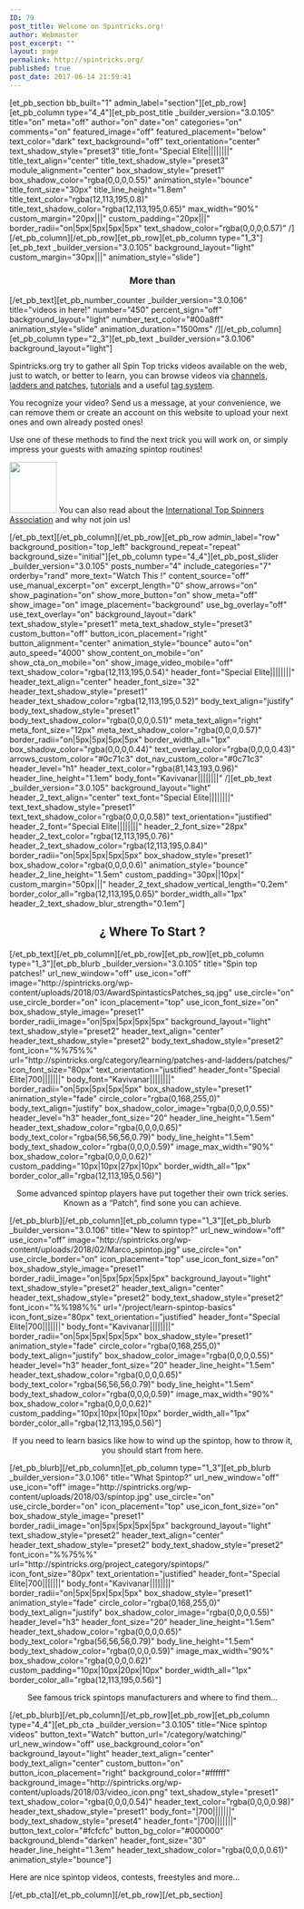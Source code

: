 ```yaml
---
ID: 79
post_title: Welcome on Spintricks.org!
author: Webmaster
post_excerpt: ""
layout: page
permalink: http://spintricks.org/
published: true
post_date: 2017-06-14 21:59:41
---
```

[et_pb_section bb_built="1" admin_label="section"][et_pb_row][et_pb_column type="4_4"][et_pb_post_title _builder_version="3.0.105" title="on" meta="off" author="on" date="on" categories="on" comments="on" featured_image="off" featured_placement="below" text_color="dark" text_background="off" text_orientation="center" text_shadow_style="preset3" title_font="Special Elite||||||||" title_text_align="center" title_text_shadow_style="preset3" module_alignment="center" box_shadow_style="preset1" box_shadow_color="rgba(0,0,0,0.55)" animation_style="bounce" title_font_size="30px" title_line_height="1.8em" title_text_color="rgba(12,113,195,0.8)" title_text_shadow_color="rgba(12,113,195,0.65)" max_width="90%" custom_margin="20px|||" custom_padding="20px|||" border_radii="on|5px|5px|5px|5px" text_shadow_color="rgba(0,0,0,0.57)" /][/et_pb_column][/et_pb_row][et_pb_row][et_pb_column type="1_3"][et_pb_text _builder_version="3.0.105" background_layout="light" custom_margin="30px|||" animation_style="slide"]
<h3 style="text-align: center;">More than</h3>
[/et_pb_text][et_pb_number_counter _builder_version="3.0.106" title="videos in here!" number="450" percent_sign="off" background_layout="light" number_text_color="#00a8ff" animation_style="slide" animation_duration="1500ms" /][/et_pb_column][et_pb_column type="2_3"][et_pb_text _builder_version="3.0.106" background_layout="light"]

Spintricks.org try to gather all Spin Top tricks videos available on the web, just to watch, or better to learn, you can browse videos via <a href="http://spintricks.org/channels/">channels</a>, <a href="/category/learning/patches-and-ladders/">ladders and patches</a>, <a href="/category/learning/tutorials/">tutorials</a> and a useful <a href="/browse-by-tags/">tag system</a>.

You recognize your video? Send us a message, at your convenience, we can remove them or create an account on this website to upload your next ones and own already posted ones!

Use one of these methods to find the next trick you will work on, or simply impress your guests with amazing spintop routines!

<img class="size-full wp-image-652 alignright" src="http://spintricks.org/wp-content/uploads/2018/03/ITSA-patch_red_90px.gif" alt="" width="83" height="90" />
You can also read about the <a href="/international-top-spinners-association/">International Top Spinners Association</a> and why not join us!

[/et_pb_text][/et_pb_column][/et_pb_row][et_pb_row admin_label="row" background_position="top_left" background_repeat="repeat" background_size="initial"][et_pb_column type="4_4"][et_pb_post_slider _builder_version="3.0.105" posts_number="4" include_categories="7" orderby="rand" more_text="Watch This !" content_source="off" use_manual_excerpt="on" excerpt_length="0" show_arrows="on" show_pagination="on" show_more_button="on" show_meta="off" show_image="on" image_placement="background" use_bg_overlay="off" use_text_overlay="on" background_layout="dark" text_shadow_style="preset1" meta_text_shadow_style="preset3" custom_button="off" button_icon_placement="right" button_alignment="center" animation_style="bounce" auto="on" auto_speed="4000" show_content_on_mobile="on" show_cta_on_mobile="on" show_image_video_mobile="off" text_shadow_color="rgba(12,113,195,0.54)" header_font="Special Elite||||||||" header_text_align="center" header_font_size="32" header_text_shadow_style="preset1" header_text_shadow_color="rgba(12,113,195,0.52)" body_text_align="justify" body_text_shadow_style="preset1" body_text_shadow_color="rgba(0,0,0,0.51)" meta_text_align="right" meta_font_size="12px" meta_text_shadow_color="rgba(0,0,0,0.57)" border_radii="on|5px|5px|5px|5px" border_width_all="1px" box_shadow_color="rgba(0,0,0,0.44)" text_overlay_color="rgba(0,0,0,0.43)" arrows_custom_color="#0c71c3" dot_nav_custom_color="#0c71c3" header_level="h1" header_text_color="rgba(81,143,193,0.96)" header_line_height="1.1em" body_font="Kavivanar||||||||" /][et_pb_text _builder_version="3.0.105" background_layout="light" header_2_text_align="center" text_font="Special Elite||||||||" text_text_shadow_style="preset1" text_text_shadow_color="rgba(0,0,0,0.58)" text_orientation="justified" header_2_font="Special Elite||||||||" header_2_font_size="28px" header_2_text_color="rgba(12,113,195,0.76)" header_2_text_shadow_color="rgba(12,113,195,0.84)" border_radii="on|5px|5px|5px|5px" box_shadow_style="preset1" box_shadow_color="rgba(0,0,0,0.6)" animation_style="bounce" header_2_line_height="1.5em" custom_padding="30px||10px|" custom_margin="50px|||" header_2_text_shadow_vertical_length="0.2em" border_color_all="rgba(12,113,195,0.65)" border_width_all="1px" header_2_text_shadow_blur_strength="0.1em"]
<h2 style="text-align: center;">¿ Where To Start ?</h2>
[/et_pb_text][/et_pb_column][/et_pb_row][et_pb_row][et_pb_column type="1_3"][et_pb_blurb _builder_version="3.0.105" title="Spin top patches!" url_new_window="off" use_icon="off" image="http://spintricks.org/wp-content/uploads/2018/03/AwardSpintasticsPatches_sq.jpg" use_circle="on" use_circle_border="on" icon_placement="top" use_icon_font_size="on" box_shadow_style_image="preset1" border_radii_image="on|5px|5px|5px|5px" background_layout="light" text_shadow_style="preset2" header_text_align="center" header_text_shadow_style="preset2" body_text_shadow_style="preset2" font_icon="%%75%%" url="http://spintricks.org/category/learning/patches-and-ladders/patches/" icon_font_size="80px" text_orientation="justified" header_font="Special Elite|700|||||||" body_font="Kavivanar||||||||" border_radii="on|5px|5px|5px|5px" box_shadow_style="preset1" animation_style="fade" circle_color="rgba(0,168,255,0)" body_text_align="justify" box_shadow_color_image="rgba(0,0,0,0.55)" header_level="h3" header_font_size="20" header_line_height="1.5em" header_text_shadow_color="rgba(0,0,0,0.65)" body_text_color="rgba(56,56,56,0.79)" body_line_height="1.5em" body_text_shadow_color="rgba(0,0,0,0.59)" image_max_width="90%" box_shadow_color="rgba(0,0,0,0.62)" custom_padding="10px|10px|27px|10px" border_width_all="1px" border_color_all="rgba(12,113,195,0.56)"]
<p style="text-align: center;">Some advanced spintop players have put together their own trick series. Known as a “Patch“, find sone you can achieve.</p>
[/et_pb_blurb][/et_pb_column][et_pb_column type="1_3"][et_pb_blurb _builder_version="3.0.106" title="New to spintop?" url_new_window="off" use_icon="off" image="http://spintricks.org/wp-content/uploads/2018/02/Marco_spintop.jpg" use_circle="on" use_circle_border="on" icon_placement="top" use_icon_font_size="on" box_shadow_style_image="preset1" border_radii_image="on|5px|5px|5px|5px" background_layout="light" text_shadow_style="preset2" header_text_align="center" header_text_shadow_style="preset2" body_text_shadow_style="preset2" font_icon="%%198%%" url="/project/learn-spintop-basics" icon_font_size="80px" text_orientation="justified" header_font="Special Elite|700|||||||" body_font="Kavivanar||||||||" border_radii="on|5px|5px|5px|5px" box_shadow_style="preset1" animation_style="fade" circle_color="rgba(0,168,255,0)" body_text_align="justify" box_shadow_color_image="rgba(0,0,0,0.55)" header_level="h3" header_font_size="20" header_line_height="1.5em" header_text_shadow_color="rgba(0,0,0,0.65)" body_text_color="rgba(56,56,56,0.79)" body_line_height="1.5em" body_text_shadow_color="rgba(0,0,0,0.59)" image_max_width="90%" box_shadow_color="rgba(0,0,0,0.62)" custom_padding="10px|10px|10px|10px" border_width_all="1px" border_color_all="rgba(12,113,195,0.56)"]
<p style="text-align: center;">If you need to learn basics like how to wind up the spintop, how to throw it, you should start from here.</p>
[/et_pb_blurb][/et_pb_column][et_pb_column type="1_3"][et_pb_blurb _builder_version="3.0.106" title="What Spintop?" url_new_window="off" use_icon="off" image="http://spintricks.org/wp-content/uploads/2018/03/spintop.jpg" use_circle="on" use_circle_border="on" icon_placement="top" use_icon_font_size="on" box_shadow_style_image="preset1" border_radii_image="on|5px|5px|5px|5px" background_layout="light" text_shadow_style="preset2" header_text_align="center" header_text_shadow_style="preset2" body_text_shadow_style="preset2" font_icon="%%75%%" url="http://spintricks.org/project_category/spintops/" icon_font_size="80px" text_orientation="justified" header_font="Special Elite|700|||||||" body_font="Kavivanar||||||||" border_radii="on|5px|5px|5px|5px" box_shadow_style="preset1" animation_style="fade" circle_color="rgba(0,168,255,0)" body_text_align="justify" box_shadow_color_image="rgba(0,0,0,0.55)" header_level="h3" header_font_size="20" header_line_height="1.5em" header_text_shadow_color="rgba(0,0,0,0.65)" body_text_color="rgba(56,56,56,0.79)" body_line_height="1.5em" body_text_shadow_color="rgba(0,0,0,0.59)" image_max_width="90%" box_shadow_color="rgba(0,0,0,0.62)" custom_padding="10px|10px|20px|10px" border_width_all="1px" border_color_all="rgba(12,113,195,0.56)"]
<p style="text-align: center;">See famous trick spintops manufacturers and where to find them...</p>
[/et_pb_blurb][/et_pb_column][/et_pb_row][et_pb_row][et_pb_column type="4_4"][et_pb_cta _builder_version="3.0.105" title="Nice spintop videos" button_text="Watch" button_url="/category/watching/" url_new_window="off" use_background_color="on" background_layout="light" header_text_align="center" body_text_align="center" custom_button="on" button_icon_placement="right" background_color="#ffffff" background_image="http://spintricks.org/wp-content/uploads/2018/03/video_icon.png" text_shadow_style="preset1" text_shadow_color="rgba(0,0,0,0.54)" header_text_color="rgba(0,0,0,0.98)" header_text_shadow_style="preset1" body_font="|700|||||||" body_text_shadow_style="preset4" header_font="|700|||||||" button_text_color="#fcfcfc" button_bg_color="#000000" background_blend="darken" header_font_size="30" header_line_height="1.3em" header_text_shadow_color="rgba(0,0,0,0.61)" animation_style="bounce"]

Here are nice spintop videos, contests, freestyles and more...

[/et_pb_cta][/et_pb_column][/et_pb_row][/et_pb_section]
